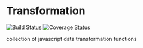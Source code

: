 # Transformation

[![Build Status](https://travis-ci.org/scub45t3v3/Transformation.svg?branch=master)](https://travis-ci.org/scub45t3v3/Transformation)
[![Coverage Status](https://coveralls.io/repos/github/scub45t3v3/Transformation/badge.svg)](https://coveralls.io/github/scub45t3v3/Transformation)

collection of javascript data transformation functions